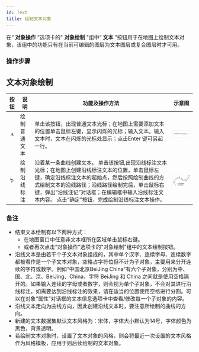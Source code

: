 ```yaml
---
id: Text
title: 绘制文本对象  
---  
```

在“ **对象操作** ”选项卡的" **对象绘制** "组中“ **文本**
”按钮用于在地图上绘制文本对象，该组中的功能只有在当前可编辑的图层为文本图层或复合图层时才可用。

### 操作步骤

 文本对象绘制  
 ---  
  
 按钮|说明|功能及操作方法|示意图 
 --|--|--|--| 
![](img/textButton.png) | 绘制普通文本 |单击该按钮，出现普通文本光标；在地图上需要添加文本的位置单击鼠标左键，显示闪烁的光标；输入文本。输入文本时，文本在闪烁的光标处显示；点击Enter 键可另起一行。 | ![](img/drawText.png)  
 ![](img/alongLineTextButton.png) | 绘制沿线标注 |  沿着某一条曲线创建文本。 单击该按钮,出现沿线标注文本光标；在地图上创建沿线标注文本的位置，单击鼠标左键，确定沿线标注文本的起始点，然后按照绘制曲线的方式绘制文本的沿线路径；沿线路径绘制完后，单击鼠标右键，弹出“沿线注记”对话框；在编辑框中输入沿线标注文本内容。 点击“确定”按钮，完成绘制沿线标注文本操作。  |![](img/drawAlongLintText.png)  
  
### 备注

  * 结束文本绘制有以下两种方式： 
    * 在地图窗口中任意非文本框所在区域单击鼠标右键。
    * 或者再次点击“对象操作”选项卡的"对象绘制"组中的文本绘制按钮。
  * 沿线文本是由若干个子文本对象组成的，其中单个汉字、连续字母、连续数字都被看作是一个子文本对象，空格占字符位但不计为子对象，主要用来分开连续的字符或数字。例如“中国北京BeiJing China”有六个子对象，分别为中、国、北、京、BeiJing、China，字符 BeiJing 和 China 之间就是使用空格隔开的。如果输入连续的字母或者数字，则会视为单个子对象，不会对其进行沿线标注。如需要达到沿线标注的效果，请在适当的位置使用空格进行分割。可以在对象“属性”对话框的文本信息选项卡中查看/修改每一个子对象的内容。 
  * 沿线文本走向为曲线方向，因此创建沿线文本时，要注意所绘制的曲线的方向。
  * 新建的文本数据集默认文本风格为：宋体，字体大小默认为14号，字体颜色为黑色，背景透明。
  * 若绘制文本对象时，设置了文本对象的风格，则会将最近一次设置的文本风格作为风格模板，应用于则后续绘制的文本对象。

